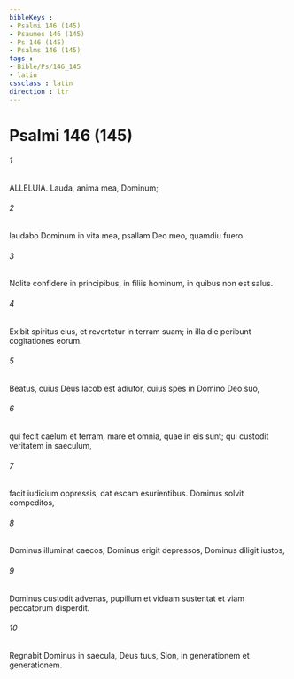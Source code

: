 ```yaml
---
bibleKeys : 
- Psalmi 146 (145)
- Psaumes 146 (145)
- Ps 146 (145)
- Psalms 146 (145)
tags : 
- Bible/Ps/146_145
- latin
cssclass : latin
direction : ltr
---
```


# Psalmi 146 (145)

###### 1
ALLELUIA. Lauda, anima mea, Dominum;
###### 2
laudabo Dominum in vita mea, psallam Deo meo, quamdiu fuero.
###### 3
Nolite confidere in principibus, in filiis hominum, in quibus non est salus.
###### 4
Exibit spiritus eius, et revertetur in terram suam; in illa die peribunt cogitationes eorum.
###### 5
Beatus, cuius Deus Iacob est adiutor, cuius spes in Domino Deo suo,
###### 6
qui fecit caelum et terram, mare et omnia, quae in eis sunt; qui custodit veritatem in saeculum,
###### 7
facit iudicium oppressis, dat escam esurientibus. Dominus solvit compeditos,
###### 8
Dominus illuminat caecos, Dominus erigit depressos, Dominus diligit iustos,
###### 9
Dominus custodit advenas, pupillum et viduam sustentat et viam peccatorum disperdit.
###### 10
Regnabit Dominus in saecula, Deus tuus, Sion, in generationem et generationem.
